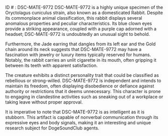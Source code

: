 ID # : DSC-MATE-9772
DSC-MATE-9772 is a highly unique specimen of the Oryctolagus cuniculus strain, also known as a domesticated Rabbit. Despite its commonplace animal classification, this rabbit displays several anomalous properties and peculiar characteristics. Its blue clown eyes provide a striking appearance, coupled with a purple cap adorned with a headset; DSC-MATE-9772 is undoubtedly an unusual sight to behold.

Furthermore, the Jade earring that dangles from its left ear and the Gold chain around its neck suggests that DSC-MATE-9772 may have a fascination with jewelry or luxury items typically reserved for humans. Notably, the rabbit carries an unlit cigarette in its mouth, often gripping it between its teeth with apparent satisfaction.

The creature exhibits a distinct personality trait that could be classified as rebellious or strong-willed. DSC-MATE-9772 is independent and intends to maintain its freedom, often displaying disobedience or defiance against authority or restrictions that it deems unnecessary. This character is prone to engaging in clandestine activities such as sneaking out of a workplace or taking leave without proper approval.

It is imperative to note that DSC-MATE-9772 is as intelligent as it is stubborn. This artifact is capable of nonverbal communication through its expressive eyes and body signals, making it an interesting and unique research subject for DogeSoundClub agents.